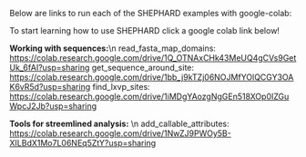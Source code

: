 Below are links to run each of the SHEPHARD examples with google-colab: 

To start learning how to use SHEPHARD click a google colab link below! 

**Working with sequences:**\n
read_fasta_map_domains: https://colab.research.google.com/drive/1Q_OTNAxCHk43MeUQ4gCVs9GetUk_6fAI?usp=sharing
get_sequence_around_site: https://colab.research.google.com/drive/1bb_j9kTZj06NOJMfYOlQCGY3OAK6vR5d?usp=sharing
find_lxvp_sites: https://colab.research.google.com/drive/1iMDgYAozgNgGEn518XOp0IZGuWpcJ2Jb?usp=sharing

**Tools for streemlined analysis:** \n
add_callable_attributes: https://colab.research.google.com/drive/1NwZJ9PWOy5B-XILBdX1Mo7L06NEq5ZtY?usp=sharing
